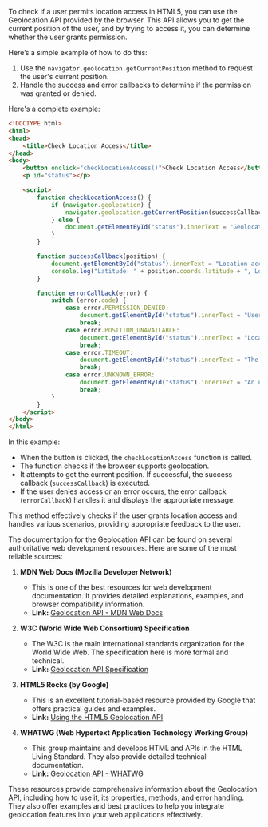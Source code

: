 To check if a user permits location access in HTML5, you can use the Geolocation API provided by the browser. This API allows you to get the current position of the user, and by trying to access it, you can determine whether the user grants permission.

Here’s a simple example of how to do this:

1. Use the `navigator.geolocation.getCurrentPosition` method to request the user's current position.
2. Handle the success and error callbacks to determine if the permission was granted or denied.

Here's a complete example:

```html
<!DOCTYPE html>
<html>
<head>
    <title>Check Location Access</title>
</head>
<body>
    <button onclick="checkLocationAccess()">Check Location Access</button>
    <p id="status"></p>

    <script>
        function checkLocationAccess() {
            if (navigator.geolocation) {
                navigator.geolocation.getCurrentPosition(successCallback, errorCallback);
            } else {
                document.getElementById("status").innerText = "Geolocation is not supported by this browser.";
            }
        }

        function successCallback(position) {
            document.getElementById("status").innerText = "Location access granted.";
            console.log("Latitude: " + position.coords.latitude + ", Longitude: " + position.coords.longitude);
        }

        function errorCallback(error) {
            switch (error.code) {
                case error.PERMISSION_DENIED:
                    document.getElementById("status").innerText = "User denied the request for Geolocation.";
                    break;
                case error.POSITION_UNAVAILABLE:
                    document.getElementById("status").innerText = "Location information is unavailable.";
                    break;
                case error.TIMEOUT:
                    document.getElementById("status").innerText = "The request to get user location timed out.";
                    break;
                case error.UNKNOWN_ERROR:
                    document.getElementById("status").innerText = "An unknown error occurred.";
                    break;
            }
        }
    </script>
</body>
</html>
```

In this example:

- When the button is clicked, the `checkLocationAccess` function is called.
- The function checks if the browser supports geolocation.
- It attempts to get the current position. If successful, the success callback (`successCallback`) is executed.
- If the user denies access or an error occurs, the error callback (`errorCallback`) handles it and displays the appropriate message.

This method effectively checks if the user grants location access and handles various scenarios, providing appropriate feedback to the user.


The documentation for the Geolocation API can be found on several authoritative web development resources. Here are some of the most reliable sources:

1. **MDN Web Docs (Mozilla Developer Network)**
   - This is one of the best resources for web development documentation. It provides detailed explanations, examples, and browser compatibility information.
   - **Link:** [Geolocation API - MDN Web Docs](https://developer.mozilla.org/en-US/docs/Web/API/Geolocation_API)

2. **W3C (World Wide Web Consortium) Specification**
   - The W3C is the main international standards organization for the World Wide Web. The specification here is more formal and technical.
   - **Link:** [Geolocation API Specification](https://www.w3.org/TR/geolocation-API/)

3. **HTML5 Rocks (by Google)**
   - This is an excellent tutorial-based resource provided by Google that offers practical guides and examples.
   - **Link:** [Using the HTML5 Geolocation API](https://www.html5rocks.com/en/tutorials/geolocation/trip_meter/)

4. **WHATWG (Web Hypertext Application Technology Working Group)**
   - This group maintains and develops HTML and APIs in the HTML Living Standard. They also provide detailed technical documentation.
   - **Link:** [Geolocation API - WHATWG](https://html.spec.whatwg.org/multipage/geolocation.html)

These resources provide comprehensive information about the Geolocation API, including how to use it, its properties, methods, and error handling. They also offer examples and best practices to help you integrate geolocation features into your web applications effectively.